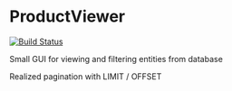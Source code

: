 # ProductViewer

[![Build Status](https://travis-ci.org/DanilYusupov/ProductViewer.svg?branch=master)](https://travis-ci.org/DanilYusupov/ProductViewer)

<p>Small GUI for viewing and filtering entities from database</p>

Realized pagination with LIMIT / OFFSET